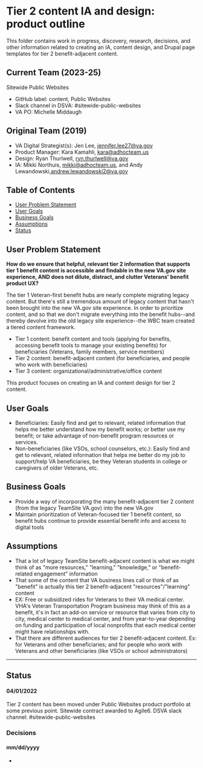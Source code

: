 # Tier 2 content IA and design: product outline

This folder contains work in progress, discovery, research, decisions, and other information related to creating an IA, content design, and Drupal page templates for tier 2 benefit-adjacent content. 


## Current Team (2023-25)
Sitewide Public Websites
- GitHub label: content, Public Websites
- Slack channel in DSVA: #sitewide-public-websites
- VA PO: Michelle Middaugh


## Original Team (2019)
- VA Digital Strategist(s): Jen Lee, jennifer.lee27@va.gov
- Product Manager: Kara Kamahli, kara@adhocteam.us
- Design: Ryan Thurlwell, ryn.thurlwell@va.gov
- IA: Mikki Northuis, mikki@adhocteam.us, and Andy Lewandowski,andrew.lewandowski2@va.gov

## Table of Contents
- [User Problem Statement](#user-problem-statement)
- [User Goals](#user-goals)
- [Business Goals](#business-goals)
- [Assumptions](#assumptions)
- [Status](#status)


## User Problem Statement
**How do we ensure that helpful, relevant tier 2 information that supports tier 1 benefit content is accessible and findable in the new VA.gov site experience, AND does not dilute, distract, and clutter Veterans' benefit product UX?**

The tier 1 Veteran-first benefit hubs are nearly complete migrating legacy content. But there's still a tremendous amount of legacy content that hasn't been brought into the new VA.gov site experience. In order to prioritize content, and so that we don't migrate everything into the benefit hubs--and thereby devolve into the old legacy site experience--the WBC team created a tiered content framework. 

- Tier 1 content: benefit content and tools (applying for benefits, accessing benefit tools to manage your existing benefits) for beneficiaries (Veterans, family members, service members) 
- Tier 2 content: benefit-adjacent content (for beneficiaries, and people who work with beneficiaries)
- Tier 3 content: organizational/administrative/office content

This product focuses on creating an IA and content design for tier 2 content. 


## User Goals
- Beneficiaries: Easily find and get to relevant, related information that helps me better understand how my benefit works; or better use my benefit; or take advantage of non-benefit program resources or services. 
- Non-beneficiaries (like VSOs, school counselors, etc.): Easily find and get to relevant, related information that helps me better do my job to support/help VA beneficiaries, be they Veteran students in college or caregivers of older Veterans, etc. 


## Business Goals
- Provide a way of incorporating the many benefit-adjacent tier 2 content (from the legacy TeamSite VA.gov) into the new VA.gov 
- Maintain prioritization of Veteran-focused tier 1 benefit content, so benefit hubs continue to provide essential benefit info and access to digital tools


## Assumptions
- That a lot of legacy TeamSite benefit-adjacent content is what we might think of as "more resources," "learning," "knowledge," or "benefit-related engagement" information
- That some of the content that VA business lines call or think of as "benefit" is actually this tier 2 benefit-adjacent "resources"/"learning" content
- EX: Free or subsidized rides for Veterans to their VA medical center. VHA's Veteran Transportation Program business may think of this as a benefit, it's in fact an add-on service or resource that varies from city to city, medical center to medical center, and from year-to-year depending on funding and participation of local nonprofits that each medical center might have relationships with. 
- That there are different audiences for tier 2 benefit-adjacent content. Ex: for Veterans and other beneficiaries; and for people who work with Veterans and other beneficiaries (like VSOs or school administrators)

---

## Status
#### 04/01/2022
Tier 2 content has been moved under Public Websites product portfolio at some previous point.
Sitewide contract awarded to Agile6.
DSVA slack channel: #sitewide-public-websites 

### Decisions
#### mm/dd/yyyy
- 

